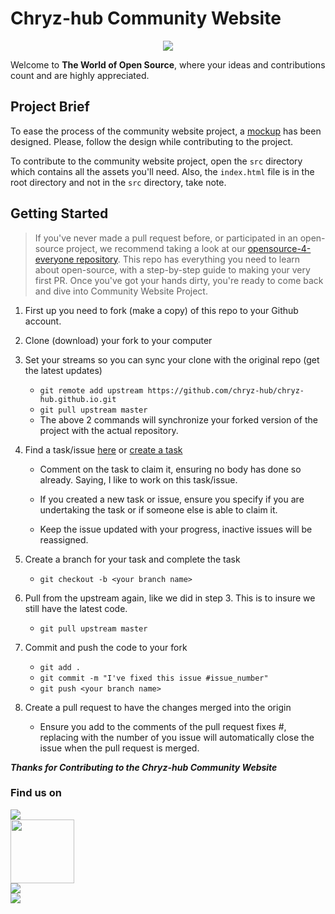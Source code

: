 # Chryz-hub Community Website

<p align="center"><img src="https://avatars.githubusercontent.com/u/78741698?s=200&v=4" /></p>

Welcome to **The World of Open Source**, where your ideas and contributions count and are highly appreciated.

## Project Brief

To ease the process of the community website project, a [mockup](https://www.figma.com/file/N8ef18pNNEN6Hkht2r44nZ/Chryz-hub?node-id=126%3A22) has been designed. Please, follow the design while contributing to the project.

To contribute to the community website project, open the `src` directory which contains all the assets you'll need. Also, the `index.html` file is in the root directory and not in the `src` directory, take note.

## Getting Started

> If you've never made a pull request before, or participated in an open-source project, we recommend taking a look at our [opensource-4-everyone repository](https://github.com/chryz-hub/opensource-4-everyone#simple-guide-to-making-a-pull-request-or-contribution). This repo has everything you need to learn about open-source, with a step-by-step guide to making your very first PR. Once you've got your hands dirty, you're ready to come back and dive into Community Website Project.

1. First up you need to fork (make a copy) of this repo to your Github account.

1. Clone (download) your fork to your computer

1. Set your streams so you can sync your clone with the original repo (get the latest updates)

   - `git remote add upstream https://github.com/chryz-hub/chryz-hub.github.io.git`
   - `git pull upstream master`
   - The above 2 commands will synchronize your forked version of the project with the actual repository.

1. Find a task/issue [here](https://github.com/chryz-hub/chryz-hub.github.io/issues) or [create a task](https://github.com/chryz-hub/chryz-hub.github.io/issues/new/choose)

   - Comment on the task to claim it, ensuring no body has done so already. Saying, I like to work on this task/issue.

   - If you created a new task or issue, ensure you specify if you are undertaking the task or if someone else is able to claim it.

   - Keep the issue updated with your progress, inactive issues will be reassigned.

1. Create a branch for your task and complete the task

   - `git checkout -b <your branch name>`

1. Pull from the upstream again, like we did in step 3. This is to insure we still have the latest code.

   - `git pull upstream master`

1. Commit and push the code to your fork

   - `git add .`
   - `git commit -m "I've fixed this issue #issue_number"`
   - `git push <your branch name>`

1. Create a pull request to have the changes merged into the origin

   - Ensure you add to the comments of the pull request fixes #<issue number>, replacing with the number of you issue will automatically close the issue when the pull request is merged.

**_Thanks for Contributing to the Chryz-hub Community Website_**

### Find us on

<a href="https://discord.gg/c6RhGwcP5b"><img src="https://img.shields.io/badge/Discord-7289DA?style=for-the-badge&logo=discord&logoColor=white"></a><br>
<a href="https://github.com/chryz-hub"><img src="https://img.shields.io/badge/GitHub-100000?style=for-the-badge&logo=github&logoColor=white" width="102px"></a><br>
<a href="https://youtube.com/channel/UCxro6LYOp3pmmuWDPMg-p1Q"><img src="https://img.shields.io/badge/YouTube-FF0000?style=for-the-badge&logo=youtube&logoColor=white"></a><br>
<a href="https://twitter.com/ChryzHub">
<img src="https://img.shields.io/twitter/url?label=twitter&logo=twitter&style=for-the-badge&url=https%3A%2F%2Ftwitter.com%2FChryzHub">
</a>
